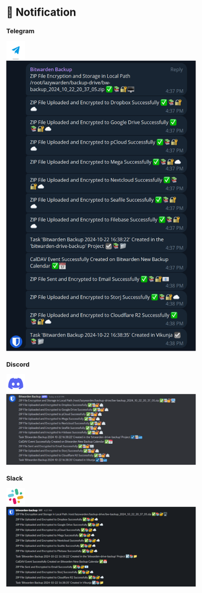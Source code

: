 # 🔔 Notification

<div style={{ marginBottom: '30px' }}>
  <div style={{ display: 'flex', alignItems: 'center', marginBottom: '10px' }}>
    <h3 style={{ margin: 0 }}>Telegram</h3>
    <img src="https://raw.githubusercontent.com/querylab/svg/main/telegram1.gif" width="50" style={{ verticalAlign: 'middle', marginLeft: '10px' }} />
  </div>
  <a href="https://raw.githubusercontent.com/querylab/svg/main/telegram_2.png">
    <img src="https://raw.githubusercontent.com/querylab/svg/main/telegram_2.png" title="source: github.com" />
  </a>
</div>

<div style={{ marginBottom: '30px' }}>
  <div style={{ display: 'flex', alignItems: 'center', marginBottom: '10px' }}>
    <h3 style={{ margin: 0 }}>Discord</h3>
    <img src="https://raw.githubusercontent.com/querylab/svg/main/discord.gif" width="50" style={{ verticalAlign: 'middle', marginLeft: '10px' }} />
  </div>
  <a href="https://raw.githubusercontent.com/querylab/svg/main/discord_2.png">
    <img src="https://raw.githubusercontent.com/querylab/svg/main/discord_2.png" title="source: github.com" />
  </a>
</div>

<div style={{ marginBottom: '30px' }}>
  <div style={{ display: 'flex', alignItems: 'center', marginBottom: '10px' }}>
    <h3 style={{ margin: 0 }}>Slack</h3>
    <img src="https://raw.githubusercontent.com/querylab/svg/main/slacke.gif" width="50" style={{ verticalAlign: 'middle', marginLeft: '10px' }} />
  </div>
  <a href="https://raw.githubusercontent.com/querylab/svg/main/slack_2.png">
    <img src="https://raw.githubusercontent.com/querylab/svg/main/slack_2.png" title="source: github.com" />
  </a>
</div>
